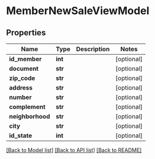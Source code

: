 # MemberNewSaleViewModel

## Properties
Name | Type | Description | Notes
------------ | ------------- | ------------- | -------------
**id_member** | **int** |  | [optional] 
**document** | **str** |  | [optional] 
**zip_code** | **str** |  | [optional] 
**address** | **str** |  | [optional] 
**number** | **str** |  | [optional] 
**complement** | **str** |  | [optional] 
**neighborhood** | **str** |  | [optional] 
**city** | **str** |  | [optional] 
**id_state** | **int** |  | [optional] 

[[Back to Model list]](../README.md#documentation-for-models) [[Back to API list]](../README.md#documentation-for-api-endpoints) [[Back to README]](../README.md)

